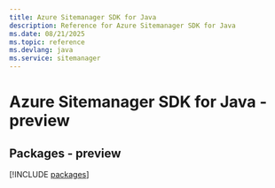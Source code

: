 ```yaml
---
title: Azure Sitemanager SDK for Java
description: Reference for Azure Sitemanager SDK for Java
ms.date: 08/21/2025
ms.topic: reference
ms.devlang: java
ms.service: sitemanager
---
```

# Azure Sitemanager SDK for Java - preview
## Packages - preview
[!INCLUDE [packages](sitemanager-index.md)]